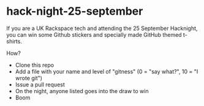 hack-night-25-september
=======================

If you are a UK Rackspace tech and attending the 25 September Hacknight, you can win some Github stickers and specially made GitHub themed t-shirts.

How?
  -  Clone this repo
  -  Add a file with your name and level of "gitness"  (0 = "say what?", 10 = "I wrote git")
  -  Issue a pull request
  -  On the night, anyone listed goes into the draw to win
  -  Boom

